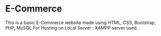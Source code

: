 # E-Commerce
This is a basic E-Commerce website made using HTML, CSS, Bootstrap, PHP, MySQL
For Hosting on Local Server : XAMPP server used.
